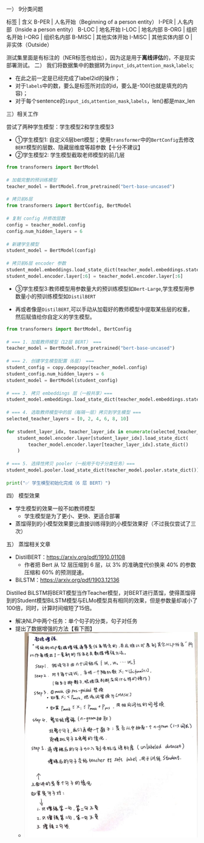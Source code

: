 一）
9分类问题

标签 | 含义
B-PER | 人名开始（Beginning of a person entity）
I-PER | 人名内部（Inside a person entity）
B-LOC | 地名开始
I-LOC | 地名内部
B-ORG | 组织名开始
I-ORG | 组织名内部
B-MISC | 其他实体开始
I-MISC | 其他实体内部
O | 非实体（Outside）



测试集里面是有标注的（NER标签也给出），因为这是用于**离线评估**的，不是现实部署测试。
二）
我们将数据集中的数据转为`input_ids`,`attention_mask`,`labels`;
- 在此之前一定是已经完成了label2id的操作；
- 对于`labels`中的数，要么是标签所对应的id，要么是-100(也就是填充的内容)；
- 对于每个sentence的`input_ids`,`attention_mask`,`labels`，len()都是max_len

三）相关工作

尝试了两种学生模型：学生模型2和学生模型3
- ①学生模型1: 自定义6层bert模型；使用`transformer`中的`BertConfig`去修改`BERT`模型的层数、隐藏层维度等超参数【十分不建议】
- ②学生模型2: 学生模型截取老师模型的前几层
```python
from transformers import BertModel

# 加载完整的预训练模型
teacher_model = BertModel.from_pretrained("bert-base-uncased")

# 拷贝前6层
from transformers import BertConfig, BertModel

# 复制 config 并修改层数
config = teacher_model.config
config.num_hidden_layers = 6

# 新建学生模型
student_model = BertModel(config)

# 拷贝前6层 encoder 参数
student_model.embeddings.load_state_dict(teacher_model.embeddings.state_dict())
student_model.encoder.layer[:6] = teacher_model.encoder.layer[:6]
```

- ③学生模型3:教师模型用参数量大的预训练模型如`Bert-Large`,学生模型用参数量小的预训练模型如`DistilBERT` 

- 再或者像是`DistilBERT`,可以手动从加载好的教师模型中提取某些层的权重，然后赋值给你自定义的学生模型。
```python
from transformers import BertModel, BertConfig

# === 1. 加载教师模型（12层 BERT） ===
teacher_model = BertModel.from_pretrained("bert-base-uncased")

# === 2. 创建学生模型配置（6层） ===
student_config = copy.deepcopy(teacher_model.config)
student_config.num_hidden_layers = 6
student_model = BertModel(student_config)

# === 3. 拷贝 embeddings 层（一般共享）===
student_model.embeddings.load_state_dict(teacher_model.embeddings.state_dict())

# === 4. 选取教师模型中的层（每隔一层）拷贝到学生模型 ===
selected_teacher_layers = [0, 2, 4, 6, 8, 10]

for student_layer_idx, teacher_layer_idx in enumerate(selected_teacher_layers):
    student_model.encoder.layer[student_layer_idx].load_state_dict(
        teacher_model.encoder.layer[teacher_layer_idx].state_dict()
    )

# === 5. 选择性拷贝 pooler（一般用于句子分类任务）===
student_model.pooler.load_state_dict(teacher_model.pooler.state_dict())

print("✅ 学生模型初始化完成（6 层 BERT）")

```

四）
模型效果
- 学生模型的效果一般不如教师模型
    - 学生模型是为了更小、更快、更适合部署
- 蒸馏得到的小模型效果要比直接训练得到的小模型效果好（不过我仅尝试了三次）

五）
蒸馏相关文章
- DistilBERT：https://arxiv.org/pdf/1910.01108
   - 作者把 Bert 从 12 层压缩到 6 层，以 3% 的准确度代价换来 40% 的参数压缩和 60% 的预测提速。
- BiLSTM：https://arxiv.org/pdf/1903.12136

Distilled BiLSTM将BERT模型当作Teacher模型，对BERT进行蒸馏，使得蒸馏得到的Student模型BiLSTM模型与ELMo模型具有相同的效果，但是参数量却减小了100倍，同时，计算时间缩短了15倍。
- 解决NLP中两个任务：单个句子的分类，句子对任务
- 提出了数据增强的方法【看下图】
    - ![数据增强](./数据增强.jpg)

